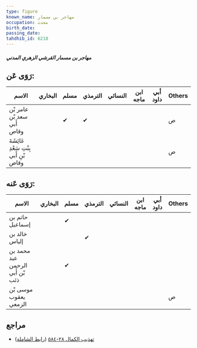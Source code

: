 ```yaml
---
type: figure
known_name: مهاجر بن مسمار
occupation: محدث
birth_date:
passing_date:
tahdhib_id: 6218
---
```

##### مهاجر بن مسمار القرشي الزهري المدني

## رَوَى عَن:
| الاسم                                  | البخاري | مسلم | الترمذي | النسائي | ابن ماجه | أبي داود | Others |
| -------------------------------------- | ------- | ---- | ------- | ------- | -------- | -------- | ------ |
| عامر بْن سعد بْن أَبي وقاص             |         | ✔    | ✔       |         |          |          | ص      |
| عَائِشَةَ بِنْتِ سَعْدِ بْنِ أَبي وقاص |         |      |         |         |          |          | ص      |
## رَوَى عَنه:
| الاسم                           | البخاري | مسلم | الترمذي | النسائي | ابن ماجه | أبي داود | Others |
| ------------------------------- | ------- | ---- | ------- | ------- | -------- | -------- | ------ |
| حاتم بن إسماعيل                 |         | ✔    |         |         |          |          |        |
| خالد بن إلياس                   |         |      | ✔       |         |          |          |        |
| محمد بن عبد الرحمن بْن أَبي ذئب |         | ✔    |         |         |          |          |        |
| موسى بْن يعقوب الزمعي           |         |      |         |         |          |          | ص      |
## مراجع
- [تهذيب الكمال ٢٨-٥٨٤](obsidian://open?vault=Tahdhib-al-Kamal&file=Figures/٦٢١٨-مهاجر%20بن%20مسمار%20القرشي%20الزهري%20المدني) ([رابط الشاملة](https://shamela.ws/book/3722/15559))